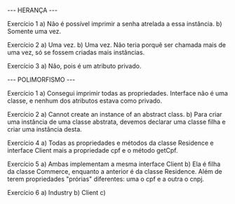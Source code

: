 --- HERANÇA ---

Exercício 1
a) Não é possível imprimir a senha atrelada a essa instância.
b) Somente uma vez.

Exercício 2
a) Uma vez.
b) Uma vez. Não teria porquê ser chamada mais de uma vez, só se fossem criadas mais instâncias.

Exercício 3
a) Não, pois é um atributo privado.


--- POLIMORFISMO ---

Exercício 1
a) Consegui imprimir todas as propriedades. Interface não é uma classe, e nenhum dos atributos estava como privado.

Exercício 2
a) Cannot create an instance of an abstract class.
b) Para criar uma instância de uma classe abstrata, devemos declarar uma classe filha e criar uma instância desta.

Exercício 4
a) Todas as propriedades e métodos da classe Residence e interface Client mais a propriedade cpf e o método getCpf.

Exercício 5
a) Ambas implementam a mesma interface Client
b) Ela é filha da classe Commerce, enquanto a anterior é da classe Residence. Além de terem propriedades "prórias" diferentes: uma o cpf e a outra o cnpj.

Exercício 6
a) Industry
b) Client
c) 